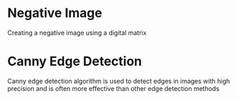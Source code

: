# Negative Image
Creating a negative image using a digital matrix
# Canny Edge Detection
Canny edge detection algorithm is used to detect edges in images with high precision and is often more effective than other edge detection methods
